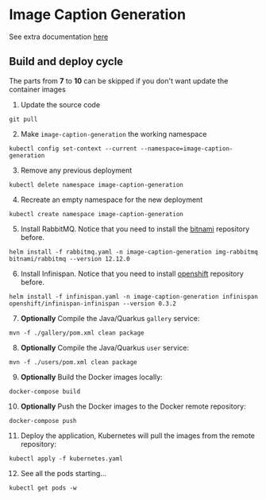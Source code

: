# Image Caption Generation

See extra documentation [here](extra/README.md)

## Build and deploy cycle

The parts from **7** to **10** can be skipped if you don't want update the container images

1. Update the source code

``` shell
git pull
```

2. Make `image-caption-generation` the working namespace

``` shell
kubectl config set-context --current --namespace=image-caption-generation
```

3. Remove any previous deployment

``` shell
kubectl delete namespace image-caption-generation
```

4. Recreate an empty namespace for the new deployment

``` shell
kubectl create namespace image-caption-generation
```

5. Install RabbitMQ. Notice that you need to install the [bitnami](https://charts.bitnami.com/bitnami) repository before.

``` shell
helm install -f rabbitmq.yaml -n image-caption-generation img-rabbitmq bitnami/rabbitmq --version 12.12.0
```

6. Install Infinispan. Notice that you need to install [openshift](https://charts.openshift.io/) repository before. 

``` shell
helm install -f infinispan.yaml -n image-caption-generation infinispan openshift/infinispan-infinispan --version 0.3.2
```

7. **Optionally** Compile the Java/Quarkus `gallery` service: 

``` shell
mvn -f ./gallery/pom.xml clean package
```

8. **Optionally** Compile the Java/Quarkus `user` service:

``` shell
mvn -f ./users/pom.xml clean package
```

9. **Optionally** Build the Docker images locally:

``` shell
docker-compose build
```

10. **Optionally** Push the Docker images to the Docker remote repository:

``` shell
docker-compose push
```

11. Deploy the application, Kubernetes will pull the images from the remote repository:

``` shell
kubectl apply -f kubernetes.yaml
```

12. See all the pods starting...

``` shell
kubectl get pods -w
```
